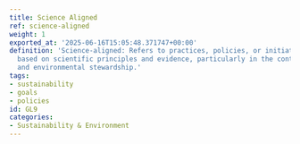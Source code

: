 ```yaml
---
title: Science Aligned
ref: science-aligned
weight: 1
exported_at: '2025-06-16T15:05:48.371747+00:00'
definition: 'Science-aligned: Refers to practices, policies, or initiatives that are
  based on scientific principles and evidence, particularly in the context of sustainability
  and environmental stewardship.'
tags:
- sustainability
- goals
- policies
id: GL9
categories:
- Sustainability & Environment
---
```



